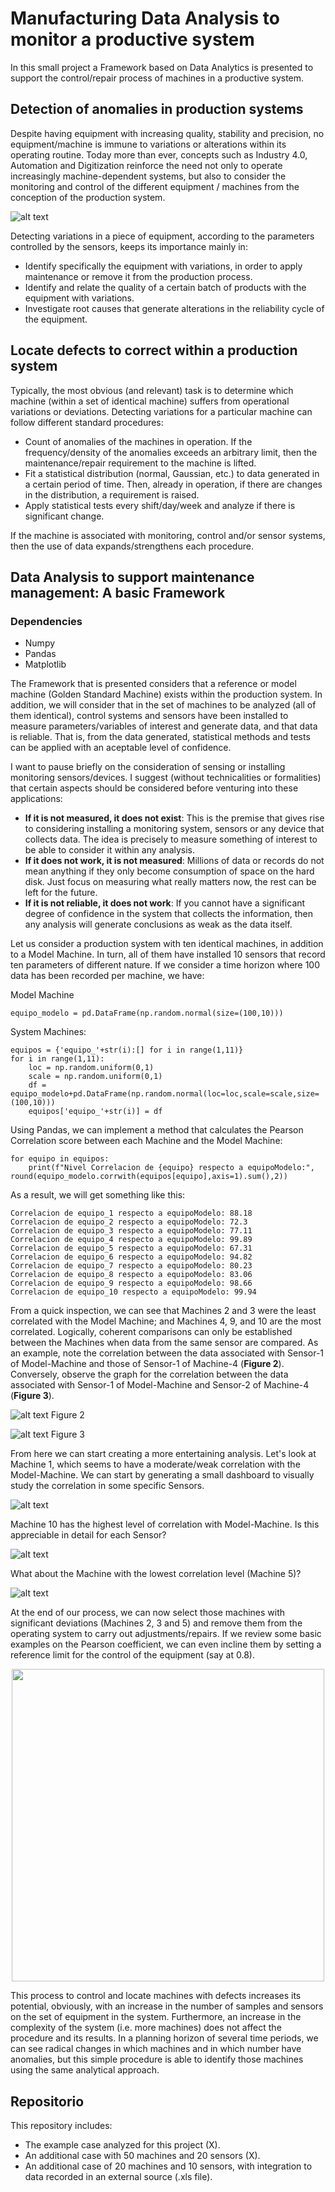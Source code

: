# Manufacturing Data Analysis to monitor a productive system
In this small project a Framework based on Data Analytics is presented to support the control/repair process of machines in a productive system.

## Detection of anomalies in production systems
Despite having equipment with increasing quality, stability and precision, no equipment/machine is immune to variations or alterations within its operating routine. Today more than ever, concepts such as Industry 4.0, Automation and Digitization reinforce the need not only to operate increasingly machine-dependent systems, but also to consider the monitoring and control of the different equipment / machines from the conception of the production system.

![alt text](https://github.com/marceloigallegos/ManufacturingDA/blob/main/mdImages/Figura1.png)

Detecting variations in a piece of equipment, according to the parameters controlled by the sensors, keeps its importance mainly in:
- Identify specifically the equipment with variations, in order to apply maintenance or remove it from the production process.
- Identify and relate the quality of a certain batch of products with the equipment with variations.
- Investigate root causes that generate alterations in the reliability cycle of the equipment.

## Locate defects to correct within a production system
Typically, the most obvious (and relevant) task is to determine which machine (within a set of identical machine) suffers from operational variations or deviations. Detecting variations for a particular machine can follow different standard procedures:
- Count of anomalies of the machines in operation. If the frequency/density of the anomalies exceeds an arbitrary limit, then the maintenance/repair requirement to the machine is lifted.
- Fit a statistical distribution (normal, Gaussian, etc.) to data generated in a certain period of time. Then, already in operation, if there are changes in the distribution, a requirement is raised.
- Apply statistical tests every shift/day/week and analyze if there is significant change.

If the machine is associated with monitoring, control and/or sensor systems, then the use of data expands/strengthens each procedure.

## Data Analysis to support maintenance management: A basic Framework

### Dependencies
- Numpy
- Pandas
- Matplotlib

The Framework that is presented considers that a reference or model machine (Golden Standard Machine) exists within the production system. In addition, we will consider that in the set of machines to be analyzed (all of them identical), control systems and sensors have been installed to measure parameters/variables of interest and generate data, and that data is reliable. That is, from the data generated, statistical methods and tests can be applied with an aceptable level of confidence.

I want to pause briefly on the consideration of sensing or installing monitoring sensors/devices. I suggest (without technicalities or formalities) that certain aspects should be considered before venturing into these applications:

- **If it is not measured, it does not exist**: This is the premise that gives rise to considering installing a monitoring system, sensors or any device that collects data. The idea is precisely to measure something of interest to be able to consider it within any analysis.
- **If it does not work, it is not measured**: Millions of data or records do not mean anything if they only become consumption of space on the hard disk. Just focus on measuring what really matters now, the rest can be left for the future.
- **If it is not reliable, it does not work**: If you cannot have a significant degree of confidence in the system that collects the information, then any analysis will generate conclusions as weak as the data itself.

Let us consider a production system with ten identical machines, in addition to a Model Machine. In turn, all of them have installed 10 sensors that record ten parameters of different nature. If we consider a time horizon where 100 data has been recorded per machine, we have:

Model Machine
```
equipo_modelo = pd.DataFrame(np.random.normal(size=(100,10)))
```

System Machines:
```
equipos = {'equipo_'+str(i):[] for i in range(1,11)}
for i in range(1,11):
    loc = np.random.uniform(0,1)
    scale = np.random.uniform(0,1)
    df = equipo_modelo+pd.DataFrame(np.random.normal(loc=loc,scale=scale,size=(100,10)))
    equipos['equipo_'+str(i)] = df
```

Using Pandas, we can implement a method that calculates the Pearson Correlation score between each Machine and the Model Machine:
```
for equipo in equipos:
    print(f"Nivel Correlacion de {equipo} respecto a equipoModelo:", round(equipo_modelo.corrwith(equipos[equipo],axis=1).sum(),2))
```

As a result, we will get something like this:
```
Correlacion de equipo_1 respecto a equipoModelo: 88.18
Correlacion de equipo_2 respecto a equipoModelo: 72.3
Correlacion de equipo_3 respecto a equipoModelo: 77.11
Correlacion de equipo_4 respecto a equipoModelo: 99.89
Correlacion de equipo_5 respecto a equipoModelo: 67.31
Correlacion de equipo_6 respecto a equipoModelo: 94.82
Correlacion de equipo_7 respecto a equipoModelo: 80.23
Correlacion de equipo_8 respecto a equipoModelo: 83.06
Correlacion de equipo_9 respecto a equipoModelo: 98.66
Correlacion de equipo_10 respecto a equipoModelo: 99.94
```

From a quick inspection, we can see that Machines 2 and 3 were the least correlated with the Model Machine; and Machines 4, 9, and 10 are the most correlated. Logically, coherent comparisons can only be established between the Machines when data from the same sensor are compared. As an example, note the correlation between the data associated with Sensor-1 of Model-Machine and those of Sensor-1 of Machine-4 (**Figure 2**). Conversely, observe the graph for the correlation between the data associated with Sensor-1 of Model-Machine and Sensor-2 of Machine-4 (**Figure 3**).

![alt text](https://github.com/marceloigallegos/ManufacturingDA/blob/main/mdImages/Figura2.png)
Figure 2

![alt text](https://github.com/marceloigallegos/ManufacturingDA/blob/main/mdImages/Figura3.png)
Figure 3

From here we can start creating a more entertaining analysis. Let's look at Machine 1, which seems to have a moderate/weak correlation with the Model-Machine. We can start by generating a small dashboard to visually study the correlation in some specific Sensors.

![alt text](https://github.com/marceloigallegos/ManufacturingDA/blob/main/mdImages/Figura4.png)

Machine 10 has the highest level of correlation with Model-Machine. Is this appreciable in detail for each Sensor?

![alt text](https://github.com/marceloigallegos/ManufacturingDA/blob/main/mdImages/Figura5.png)

What about the Machine with the lowest correlation level (Machine 5)?

![alt text](https://github.com/marceloigallegos/ManufacturingDA/blob/main/mdImages/Figura6.png)

At the end of our process, we can now select those machines with significant deviations (Machines 2, 3 and 5) and remove them from the operating system to carry out adjustments/repairs. If we review some basic examples on the Pearson coefficient, we can even incline them by setting a reference limit for the control of the equipment (say at 0.8).

<p align="center">
  <img width="500" height="500" src="https://github.com/marceloigallegos/ManufacturingDA/blob/main/mdImages/Figura7.png">
</p>

This process to control and locate machines with defects increases its potential, obviously, with an increase in the number of samples and sensors on the set of equipment in the system. Furthermore, an increase in the complexity of the system (i.e. more machines) does not affect the procedure and its results. In a planning horizon of several time periods, we can see radical changes in which machines and in which number have anomalies, but this simple procedure is able to identify those machines using the same analytical approach.


## Repositorio

This repository includes:
- The example case analyzed for this project (X).
- An additional case with 50 machines and 20 sensors (X).
- An additional case of 20 machines and 10 sensors, with integration to data recorded in an external source (.xls file).
